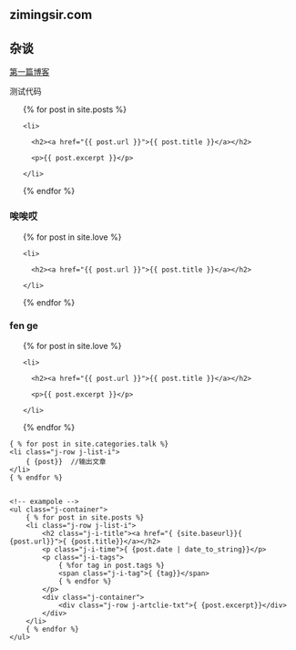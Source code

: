 ## zimingsir.com

## 杂谈

[第一篇博客](https://zimingsir.com/talk/第一篇博客.html)

测试代码

<ul>

{% for post in site.posts %}

    <li>

      <h2><a href="{{ post.url }}">{{ post.title }}</a></h2>

      <p>{{ post.excerpt }}</p>

    </li>

{% endfor %}

</ul>


### 唉唉哎

<ul>

{% for post in site.love %}

    <li>

      <h2><a href="{{ post.url }}">{{ post.title }}</a></h2>

    </li>

{% endfor %}

</ul>

### fen ge

<ul>

{% for post in site.love %}

    <li>

      <h2><a href="{{ post.url }}">{{ post.title }}</a></h2>

      <p>{{ post.excerpt }}</p>

    </li>

{% endfor %}

</ul>


    { % for post in site.categories.talk %}
    <li class="j-row j-list-i">
        { {post}}  //输出文章
    </li>
    { % endfor %}


    <!-- exampole -->
    <ul class="j-container">
        { % for post in site.posts %}
        <li class="j-row j-list-i">
            <h2 class="j-i-title"><a href="{ {site.baseurl}}{ {post.url}}">{ {post.title}}</a></h2>
            <p class="j-i-time">{ {post.date | date_to_string}}</p>
            <p class="j-i-tags">
                { %for tag in post.tags %}
                <span class="j-i-tag">{ {tag}}</span>
                { % endfor %}
            </p>
            <div class="j-container">
                <div class="j-row j-artclie-txt">{ {post.excerpt}}</div>
            </div>
        </li>
        { % endfor %}
    </ul>

